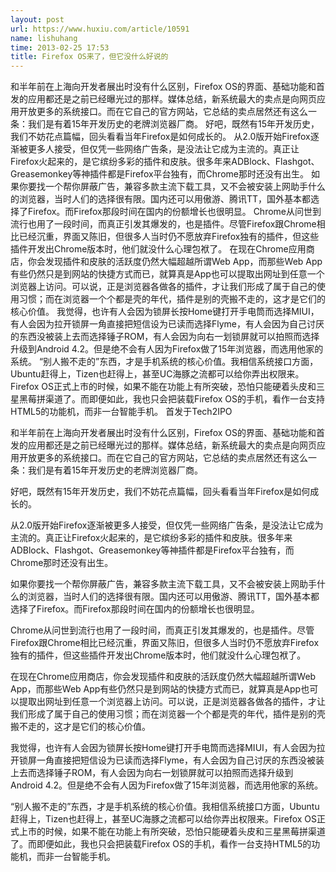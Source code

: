 ```yaml
---
layout: post
url: https://www.huxiu.com/article/10591
name: lishuhang
time: 2013-02-25 17:53
title: Firefox OS来了，但它没什么好说的
---
```

和半年前在上海向开发者展出时没有什么区别，Firefox OS的界面、基础功能和首发的应用都还是之前已经曝光过的那样。媒体总结，新系统最大的卖点是向网页应用开放更多的系统接口。而在它自己的官方网站，它总结的卖点居然还有这么一条：我们是有着15年开发历史的老牌浏览器厂商。 好吧，既然有15年开发历史，我们不妨花点篇幅，回头看看当年Firefox是如何成长的。 从2.0版开始Firefox逐渐被更多人接受，但仅凭一些网络广告条，是没法让它成为主流的。真正让Firefox火起来的，是它缤纷多彩的插件和皮肤。很多年来ADBlock、Flashgot、Greasemonkey等神插件都是Firefox平台独有，而Chrome那时还没有出生。 如果你要找一个帮你屏蔽广告，兼容多款主流下载工具，又不会被安装上网助手什么的浏览器，当时人们的选择很有限。国内还可以用傲游、腾讯TT，国外基本都选择了Firefox。而Firefox那段时间在国内的份额增长也很明显。 Chrome从问世到流行也用了一段时间，而真正引发其爆发的，也是插件。尽管Firefox跟Chrome相比已经沉重，界面又陈旧，但很多人当时仍不愿放弃Firefox独有的插件，但这些插件开发出Chrome版本时，他们就没什么心理包袱了。 在现在Chrome应用商店，你会发现插件和皮肤的活跃度仍然大幅超越所谓Web App，而那些Web App有些仍然只是到网站的快捷方式而已，就算真是App也可以提取出网址到任意一个浏览器上访问。可以说，正是浏览器各做各的插件，才让我们形成了属于自己的使用习惯；而在浏览器一个个都是壳的年代，插件是别的壳搬不走的，这才是它们的核心价值。 我觉得，也许有人会因为锁屏长按Home键打开手电筒而选择MIUI，有人会因为拉开锁屏一角直接把短信设为已读而选择Flyme，有人会因为自己讨厌的东西没被装上去而选择锤子ROM，有人会因为向右一划锁屏就可以拍照而选择升级到Android 4.2。但是绝不会有人因为Firefox做了15年浏览器，而选用他家的系统。 “别人搬不走的”东西，才是手机系统的核心价值。我相信系统接口方面，Ubuntu赶得上，Tizen也赶得上，甚至UC海豚之流都可以给你弄出权限来。Firefox OS正式上市的时候，如果不能在功能上有所突破，恐怕只能硬着头皮和三星黑莓拼渠道了。而即便如此，我也只会把装载Firefox OS的手机，看作一台支持HTML5的功能机，而非一台智能手机。 首发于Tech2IPO

和半年前在上海向开发者展出时没有什么区别，Firefox OS的界面、基础功能和首发的应用都还是之前已经曝光过的那样。媒体总结，新系统最大的卖点是向网页应用开放更多的系统接口。而在它自己的官方网站，它总结的卖点居然还有这么一条：我们是有着15年开发历史的老牌浏览器厂商。

好吧，既然有15年开发历史，我们不妨花点篇幅，回头看看当年Firefox是如何成长的。

从2.0版开始Firefox逐渐被更多人接受，但仅凭一些网络广告条，是没法让它成为主流的。真正让Firefox火起来的，是它缤纷多彩的插件和皮肤。很多年来ADBlock、Flashgot、Greasemonkey等神插件都是Firefox平台独有，而Chrome那时还没有出生。

如果你要找一个帮你屏蔽广告，兼容多款主流下载工具，又不会被安装上网助手什么的浏览器，当时人们的选择很有限。国内还可以用傲游、腾讯TT，国外基本都选择了Firefox。而Firefox那段时间在国内的份额增长也很明显。

Chrome从问世到流行也用了一段时间，而真正引发其爆发的，也是插件。尽管Firefox跟Chrome相比已经沉重，界面又陈旧，但很多人当时仍不愿放弃Firefox独有的插件，但这些插件开发出Chrome版本时，他们就没什么心理包袱了。

在现在Chrome应用商店，你会发现插件和皮肤的活跃度仍然大幅超越所谓Web App，而那些Web App有些仍然只是到网站的快捷方式而已，就算真是App也可以提取出网址到任意一个浏览器上访问。可以说，正是浏览器各做各的插件，才让我们形成了属于自己的使用习惯；而在浏览器一个个都是壳的年代，插件是别的壳搬不走的，这才是它们的核心价值。

我觉得，也许有人会因为锁屏长按Home键打开手电筒而选择MIUI，有人会因为拉开锁屏一角直接把短信设为已读而选择Flyme，有人会因为自己讨厌的东西没被装上去而选择锤子ROM，有人会因为向右一划锁屏就可以拍照而选择升级到Android 4.2。但是绝不会有人因为Firefox做了15年浏览器，而选用他家的系统。

“别人搬不走的”东西，才是手机系统的核心价值。我相信系统接口方面，Ubuntu赶得上，Tizen也赶得上，甚至UC海豚之流都可以给你弄出权限来。Firefox OS正式上市的时候，如果不能在功能上有所突破，恐怕只能硬着头皮和三星黑莓拼渠道了。而即便如此，我也只会把装载Firefox OS的手机，看作一台支持HTML5的功能机，而非一台智能手机。

